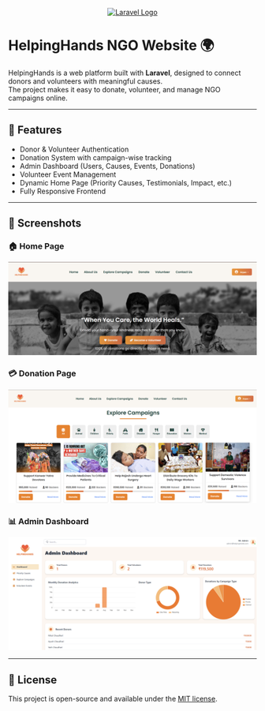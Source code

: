 <p align="center">
  <a href="https://laravel.com" target="_blank">
    <img src="https://raw.githubusercontent.com/laravel/art/master/logo-lockup/5%20SVG/2%20CMYK/1%20Full%20Color/laravel-logolockup-cmyk-red.svg" width="400" alt="Laravel Logo">
  </a>
</p>

# HelpingHands NGO Website 🌍

HelpingHands is a web platform built with **Laravel**, designed to connect donors and volunteers with meaningful causes.  
The project makes it easy to donate, volunteer, and manage NGO campaigns online.

---

## 🚀 Features

- Donor & Volunteer Authentication  
- Donation System with campaign-wise tracking  
- Admin Dashboard (Users, Causes, Events, Donations)  
- Volunteer Event Management  
- Dynamic Home Page (Priority Causes, Testimonials, Impact, etc.)  
- Fully Responsive Frontend  

---

## 📸 Screenshots

### 🏠 Home Page
![Home Page](screenshots/home.png)

### 💳 Donation Page
![Donation Page](screenshots/explore-campaigns.png)

### 📊 Admin Dashboard
![Admin Dashboard](screenshots/admin-dashboard.png)

---

## 📜 License

This project is open-source and available under the [MIT license](https://opensource.org/licenses/MIT).
